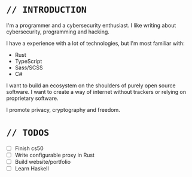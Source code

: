 # `// INTRODUCTION`

I'm a programmer and a cybersecurity enthusiast. I like writing about cybersecurity, programming and hacking.

I have a experience with a lot of technologies, but I'm most familiar with:
- Rust
- TypeScript
- Sass/SCSS
- C#

I want to build an ecosystem on the shoulders of purely open source software. I want to create a way of internet without trackers or relying on proprietary software. 

I promote privacy, cryptography and freedom.


# `// TODOS`

  - [ ] Finish cs50
  - [ ] Write configurable proxy in Rust
  - [ ] Build website/portfolio
  - [ ] Learn Haskell
